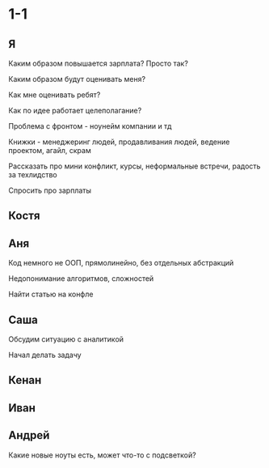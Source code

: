 # 1-1

## Я

Каким образом повышается зарплата? Просто так?

Каким образом будут оценивать меня?

Как мне оценивать ребят?

Как по идее работает целеполагание?

Проблема с фронтом - ноунейм компании и тд

Книжки - менеджеринг людей, продавливания людей, ведение проектом, агайл, скрам

Рассказать про мини конфликт, курсы, неформальные встречи, радость за техлидство

Спросить про зарплаты

## Костя

## Аня

Код немного не ООП, прямолинейно, без отдельных абстракций

Недопонимание алгоритмов, сложностей

Найти статью на конфле

## Саша

Обсудим ситуацию с аналитикой

Начал делать задачу

## Кенан

## Иван

## Андрей

Какие новые ноуты есть, может что-то с подсветкой?
